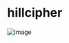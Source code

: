 # hillcipher
![image](https://user-images.githubusercontent.com/74704854/135122415-f7856ab8-c7af-433f-a35f-a581c9323d44.png)
